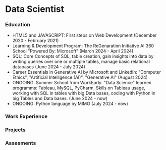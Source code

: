 # Data Scientist

### Education
- HTML5 and JAVASCRIPT: First steps on Web Development (December 2020 - February 2021)
- Learning & Development Program: The ReGenaration Initiative AI 360 School "Powered By: Microsoft" (March 2024 - April 2024)
- SQL: Core Concepts of SQL, table creation, gain insights into data by writing queries over one or multiple tables, manage basic relational databases (June 2024 - July 2024)
- Career Essentials in Generative AI by Microsoft and LinkedIn: "Computer Ethics", "Artificial Intelligence (AI)", "Generative AI" (August 2024)
- ONGOING: Summer School from WorkEarly: "Data Science" learned programms: Tableau, MySQL, PyCharm. Skills on Tableau usage, working with SQL in tables with big Data bases, coding with Python in big Tables and Data bases. (June 2024 - now)
- ONGOING: Python language by MIMO (July 2024 - now)

### Work Experience


### Projects


### Assesments

